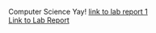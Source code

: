 Computer Science Yay!
[link to lab report 1](https://santiago-duque.github.io/cse15l-lab-reports/germanshepherd.html)  
[Link to Lab Report](https://santiago-duque.github.io/cse15l-lab-reports/LabReport1.html)

